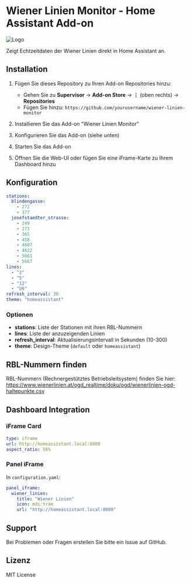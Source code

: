 # Wiener Linien Monitor - Home Assistant Add-on

![Logo](logo.png)

Zeigt Echtzeitdaten der Wiener Linien direkt in Home Assistant an.

## Installation

1. Fügen Sie dieses Repository zu Ihren Add-on Repositories hinzu:
   - Gehen Sie zu **Supervisor** → **Add-on Store** → **⋮** (oben rechts) → **Repositories**
   - Fügen Sie hinzu: `https://github.com/yourusername/wiener-linien-monitor`

2. Installieren Sie das Add-on "Wiener Linien Monitor"

3. Konfigurieren Sie das Add-on (siehe unten)

4. Starten Sie das Add-on

5. Öffnen Sie die Web-UI oder fügen Sie eine iFrame-Karte zu Ihrem Dashboard hinzu

## Konfiguration

```yaml
stations:
  blindengasse:
    - 272
    - 377
  josefstaedter_strasse:
    - 249
    - 273
    - 365
    - 458
    - 4607
    - 4622
    - 5661
    - 5667
lines:
  - "2"
  - "5"
  - "12"
  - "U6"
refresh_interval: 30
theme: "homeassistant"
```

### Optionen

- **stations**: Liste der Stationen mit ihren RBL-Nummern
- **lines**: Liste der anzuzeigenden Linien
- **refresh_interval**: Aktualisierungsintervall in Sekunden (10-300)
- **theme**: Design-Theme (`default` oder `homeassistant`)

## RBL-Nummern finden

RBL-Nummern (Rechnergestütztes Betriebsleitsystem) finden Sie hier:
https://www.wienerlinien.at/ogd_realtime/doku/ogd/wienerlinien-ogd-haltepunkte.csv

## Dashboard Integration

### iFrame Card

```yaml
type: iframe
url: http://homeassistant.local:8000
aspect_ratio: 56%
```

### Panel iFrame

In `configuration.yaml`:

```yaml
panel_iframe:
  wiener_linien:
    title: "Wiener Linien"
    icon: mdi:tram
    url: "http://homeassistant.local:8000"
```

## Support

Bei Problemen oder Fragen erstellen Sie bitte ein Issue auf GitHub.

## Lizenz

MIT License